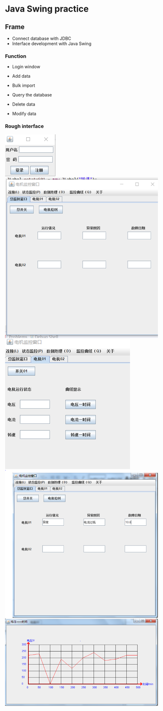 # Java Swing practice



## Frame

- Connect database with JDBC
- Interface development with Java Swing



### Function

- Login window

- Add data
- Bulk import
- Query the database
- Delete data
- Modify data





### Rough interface

![1](https://github.com/Alanaab/Java_electric-management/raw/master/img/login.png)
![2](https://github.com/Alanaab/Java_electric-management/raw/master/img/face.png)
![3](https://github.com/Alanaab/Java_electric-management/raw/master/img/monitor.png)
![4](https://github.com/Alanaab/Java_electric-management/raw/master/img/monitor2.png)
![5](https://github.com/Alanaab/Java_electric-management/raw/master/img/curve.png)
